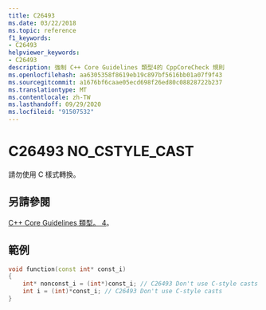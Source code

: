 ```yaml
---
title: C26493
ms.date: 03/22/2018
ms.topic: reference
f1_keywords:
- C26493
helpviewer_keywords:
- C26493
description: 強制 C++ Core Guidelines 類型4的 CppCoreCheck 規則
ms.openlocfilehash: aa6305358f8619eb19c897bf5616bb01a07f9f43
ms.sourcegitcommit: a1676bf6caae05ecd698f26ed80c08828722b237
ms.translationtype: MT
ms.contentlocale: zh-TW
ms.lasthandoff: 09/29/2020
ms.locfileid: "91507532"
---
```

# <a name="c26493-no_cstyle_cast"></a>C26493 NO_CSTYLE_CAST

請勿使用 C 樣式轉換。

## <a name="see-also"></a>另請參閱

[C++ Core Guidelines 類型。 4](https://github.com/isocpp/CppCoreGuidelines/blob/master/CppCoreGuidelines.md#SS-type)。

## <a name="example"></a>範例

```cpp
void function(const int* const_i)
{
    int* nonconst_i = (int*)const_i; // C26493 Don't use C-style casts
    int i = (int)*const_i; // C26493 Don't use C-style casts
}
```
